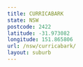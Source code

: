 ```yaml
---
title: CURRICABARK
state: NSW
postcode: 2422
latitude: -31.973082
longitude: 151.865806
url: /nsw/curricabark/
layout: suburb
---
```

